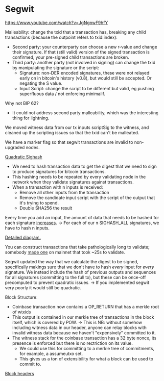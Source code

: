 # Segwit

https://www.youtube.com/watch?v=JgNgnwF9hfY

Malleability: change the txid that a transaction has, breaking any
child transactions (because the outpoint refers to txid:index):
- Second party: your counterparty can choose a new r-value and change 
  their signature. If that (still valid) version of the signed 
  transaction is confirmed, your pre-signed child transactions are 
  broken.
- Third party: another party (not involved in signing) can change the
  txid by manipulating the signature or the script:
  - Signature: non-DER encoded signatures, these were not relayed early
    on in bitcoin's history (v0.8), but would still be accepted.
    Or negating the S value.
  - Input Script: change the script to be different but valid, eg 
    pushing superfluous data / not enforcing minimalif.

Why not BIP 62?
- It could not address second party malleability, which was the 
  interesting thing for lightning.

We moved witness data from our tx inputs scriptSig to the witness, 
and cleaned up the scripting issues so that the txid can't be malleated.

We have a marker flag so that segwit transactions are invalid to 
non-upgraded nodes.

[Quadratic Sighash](https://fjahr.com/posts/how-segwit-solved-the-quadratic-sighash-problem)
- We need to hash transaction data to get the digest that we need to 
  sign to produce signatures for bitcoin transactions.
- This hashing needs to be repeated by every validating node in the
  network when they validate signatures against transactions.
- When a transaction with n inputs is received:
  - Remove all other inputs from the transaction
  - Remove the candidate input script with the script of the output
    that it's trying to spend.
  - Double SHA256 the result

Every time you add an input, the amount of data that needs to be hashed
for each signature [increases](https://bitcoin.stackexchange.com/questions/87647/what-is-the-on2-signature-hashing-problem-and-how-does-segwit-solves-it/87653#87653).
-> For each of our n SIGHASH_ALL signatures, we have to hash n inputs.

[Detailed diagram.](https://en.bitcoin.it/w/images/en/7/70/Bitcoin_OpCheckSig_InDetail.png)

You can construct transactions that take pathologically long to 
validate; somebody [made one](https://rusty.ozlabs.org/2015/07/08/the-megatransaction-why-does-it-take-25-seconds.html)
on mainnet that took ~25s to validate.

Segwit updated the way that we calculate the digest to be signed, 
specifically makings sure that we don't have to hash _every_ input
for _every_ signature. We instead include the hash of previous outputs
and sequences for all signatures (committing to the full tx), but these
can be once-off precomputed to prevent quadratic issues.
-> If you implemented segwit very poorly it would still be quadratic.

Block Structure:
- Coinbase transaction now contains a OP_RETURN that has a merkle root
  of wtxids
- This output is contained in our merkle tree of transactions in the 
  block itself, which is covered by POW.
  -> This is NB: without somehow including witness data in our header,
     anyone can relay blocks with invalid witness data because we 
     haven't "expensively" committed to it.
- The witness stack for the coinbase transaction has a 32 byte nonce,
  its presence is enforced but there is no rectriction on its value.
  - We could use this for committing to a merkle tree of commitments,
    for example, a assumeutxo set.
  - This gives us a ton of extensibility for what a block can be used
    to commit to.

[Block headers](https://medium.com/fcats-blockchain-incubator/understanding-the-bitcoin-blockchain-header-a2b0db06b515)
